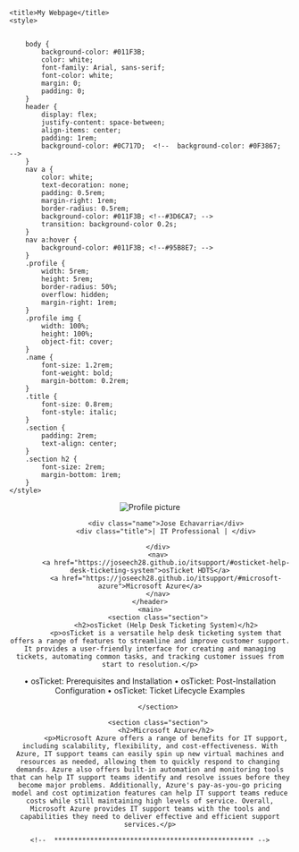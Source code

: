 
<html>
<head>
	
	<title>My Webpage</title>
	<style>
		
		
		body {
			background-color: #011F3B;
			color: white;
			font-family: Arial, sans-serif;
			font-color: white;
			margin: 0;
			padding: 0;
		}
		header {
			display: flex;
			justify-content: space-between;
			align-items: center;
			padding: 1rem;
			background-color: #0C717D;  <!--  background-color: #0F3867;  -->
		}
		nav a {
			color: white;
			text-decoration: none;
			padding: 0.5rem;
			margin-right: 1rem;
			border-radius: 0.5rem;
			background-color: #011F3B; <!--#3D6CA7; -->
			transition: background-color 0.2s;
		}
		nav a:hover {
			background-color: #011F3B; <!--#95B8E7; -->
		}
		.profile {
			width: 5rem;
			height: 5rem;
			border-radius: 50%;
			overflow: hidden;
			margin-right: 1rem;
		}
		.profile img {
			width: 100%;
			height: 100%;
			object-fit: cover;
		}
		.name {
			font-size: 1.2rem;
			font-weight: bold;
			margin-bottom: 0.2rem;
		}
		.title {
			font-size: 0.8rem;
			font-style: italic;
		}
		.section {
			padding: 2rem;
			text-align: center;
		}
		.section h2 {
			font-size: 2rem;
			margin-bottom: 1rem;
		}
	</style>
</head>
<body>
	<header>
		<div class="profile">
			<img src="https://avatars.githubusercontent.com/u/125638971?v=4" alt="Profile picture">
		</div>
		<div class="info">

<style>.name {color: white;}</style>	
			<div class="name">Jose Echavarria</div>
			<div class="title">| IT Professional | </div>

		</div>
		<nav>
			<a href="https://joseech28.github.io/itsupport/#osticket-help-desk-ticketing-system">osTicket HDTS</a>
			<a href="https://joseech28.github.io/itsupport/#microsoft-azure">Microsoft Azure</a>
		</nav>
	</header>
	<main>
		<section class="section">
			<h2>osTicket (Help Desk Ticketing System)</h2>
			<p>osTicket is a versatile help desk ticketing system that offers a range of features to streamline and improve customer support. It provides a user-friendly interface for creating and managing tickets, automating common tasks, and tracking customer issues from start to resolution.</p>
<p></p>
<p>
•	osTicket: Prerequisites and Installation
•	osTicket: Post-Installation Configuration
•	osTicket: Ticket Lifecycle Examples
</p>
			
			
		</section>
	
 		<section class="section">
			<h2>Microsoft Azure</h2>
			<p>Microsoft Azure offers a range of benefits for IT support, including scalability, flexibility, and cost-effectiveness. With Azure, IT support teams can easily spin up new virtual machines and resources as needed, allowing them to quickly respond to changing demands. Azure also offers built-in automation and monitoring tools that can help IT support teams identify and resolve issues before they become major problems. Additionally, Azure's pay-as-you-go pricing model and cost optimization features can help IT support teams reduce costs while still maintaining high levels of service. Overall, Microsoft Azure provides IT support teams with the tools and capabilities they need to deliver effective and efficient support services.</p>
			
	<!--  ************************************************** -->
